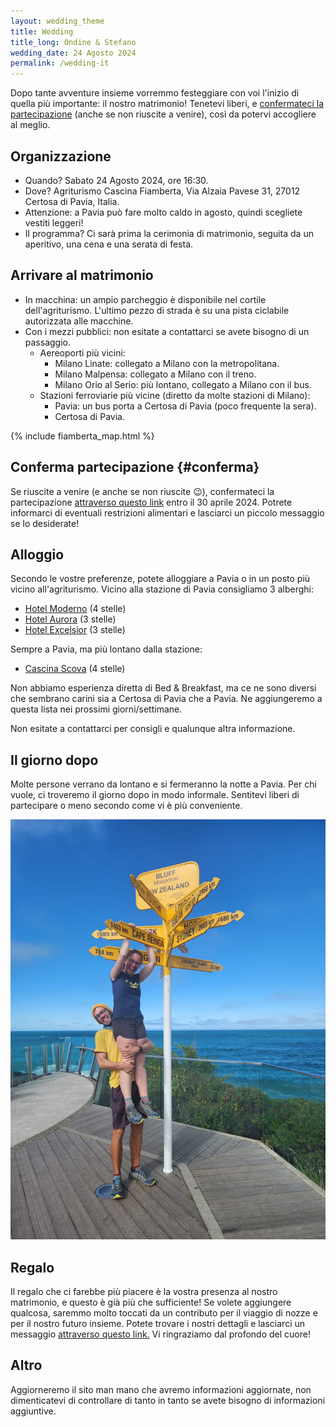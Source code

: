 ```yaml
---
layout: wedding_theme
title: Wedding
title_long: Ondine & Stefano
wedding_date: 24 Agosto 2024
permalink: /wedding-it
---
```


Dopo tante avventure insieme vorremmo festeggiare con voi l'inizio di quella più importante: il nostro matrimonio!
Tenetevi liberi, e [confermateci la partecipazione](https://docs.google.com/forms/d/e/1FAIpQLSe9zNCWWGaaH4DYbEGRtSXPWIFe17hMcJD6UFUNsbGItwdbsg/viewform?usp=sf_link) (anche se non riuscite a venire), così da potervi accogliere al meglio.

## Organizzazione

- Quando? Sabato 24 Agosto 2024, ore 16:30.
- Dove? Agriturismo Cascina Fiamberta, Via Alzaia Pavese 31, 27012 Certosa di Pavia, Italia.
- Attenzione: a Pavia può fare molto caldo in agosto, quindi scegliete vestiti leggeri!
- Il programma? Ci sarà prima la cerimonia di matrimonio, seguita da un aperitivo, una cena e una serata di festa.

## Arrivare al matrimonio
  - In macchina: un ampio parcheggio è disponibile nel cortile dell'agriturismo. L'ultimo pezzo di strada è su una pista ciclabile autorizzata alle macchine.
  - Con i mezzi pubblici: non esitate a contattarci se avete bisogno di un passaggio.
    - Aereoporti più vicini:
      - Milano Linate: collegato a Milano con la metropolitana.
      - Milano Malpensa: collegato a Milano con il treno.
      - Milano Orio al Serio: più lontano, collegato a Milano con il bus.
    - Stazioni ferroviarie più vicine (diretto da molte stazioni di Milano):
      - Pavia: un bus porta a Certosa di Pavia (poco frequente la sera).
      - Certosa di Pavia.

{% include fiamberta_map.html %}

## Conferma partecipazione {#conferma}

Se riuscite a venire (e anche se non riuscite 😉), confermateci la partecipazione 
[attraverso questo link](https://docs.google.com/forms/d/e/1FAIpQLSe9zNCWWGaaH4DYbEGRtSXPWIFe17hMcJD6UFUNsbGItwdbsg/viewform?usp=sf_link) entro il 30 aprile 2024.
Potrete informarci di eventuali restrizioni alimentari e lasciarci un piccolo messaggio se lo desiderate!

## Alloggio

Secondo le vostre preferenze, potete alloggiare a Pavia o in un posto più vicino all'agriturismo.
Vicino alla stazione di Pavia consigliamo 3 alberghi:

- [Hotel Moderno](https://maps.app.goo.gl/8g26G76YXmneMQSK9) (4 stelle)
- [Hotel Aurora](https://maps.app.goo.gl/RMNBTomzgw75K4Bf9) (3 stelle)
- [Hotel Excelsior](https://maps.app.goo.gl/dwFTEhXBbvJumTGB8) (3 stelle)

Sempre a Pavia, ma più lontano dalla stazione:

- [Cascina Scova](https://maps.app.goo.gl/Xuemmo79AmmN27Mr9) (4 stelle)

Non abbiamo esperienza diretta di Bed & Breakfast, ma ce ne sono diversi che sembrano carini sia
a Certosa di Pavia che a Pavia. Ne aggiungeremo a questa lista nei prossimi giorni/settimane.

Non esitate a contattarci per consigli e qualunque altra informazione.

## Il giorno dopo

Molte persone verrano da lontano e si fermeranno la notte a Pavia.
Per chi vuole, ci troveremo il giorno dopo in modo informale.
Sentitevi liberi di partecipare o meno secondo come vi è più conveniente.

![](/assets/wedding_main_photo.jpg)

## Regalo

Il regalo che ci farebbe più piacere è la vostra presenza al nostro matrimonio, e questo è già più che sufficiente!
Se volete aggiungere qualcosa, saremmo molto toccati da un contributo per il viaggio di nozze e per il nostro futuro insieme.
Potete trovare i nostri dettagli e lasciarci un messaggio [attraverso questo link.](https://docs.google.com/forms/d/e/1FAIpQLSdVuDnrX9amj0AdRnc4_zaBlZO92A2GxR2uK33NTl3BSh2YGQ/viewform?usp=pp_url) Vi ringraziamo dal profondo del cuore!

## Altro

Aggiorneremo il sito man mano che avremo informazioni aggiornate, 
non dimenticatevi di controllare di tanto in tanto se avete bisogno di informazioni aggiuntive.

